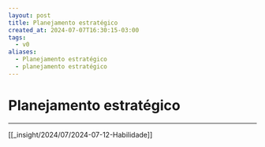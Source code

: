 ```yaml
---
layout: post
title: Planejamento estratégico
created_at: 2024-07-07T16:30:15-03:00
tags:
  - v0
aliases:
  - Planejamento estratégico
  - planejamento estratégico
---
```

# Planejamento estratégico
----

[[_insight/2024/07/2024-07-12-Habilidade]]
